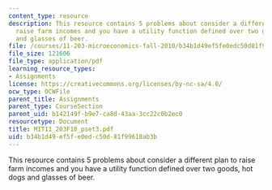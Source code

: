 ```yaml
---
content_type: resource
description: This resource contains 5 problems about consider a different plan to
  raise farm incomes and you have a utility function defined over two goods, hot dogs
  and glasses of beer.
file: /courses/11-203-microeconomics-fall-2010/b34b1d49ef5fe0edc50d81f99618ab3b_MIT11_203F10_pset3.pdf
file_size: 121606
file_type: application/pdf
learning_resource_types:
- Assignments
license: https://creativecommons.org/licenses/by-nc-sa/4.0/
ocw_type: OCWFile
parent_title: Assignments
parent_type: CourseSection
parent_uid: b142149f-b9e7-ca8d-43aa-3cc22c0b2ec0
resourcetype: Document
title: MIT11_203F10_pset3.pdf
uid: b34b1d49-ef5f-e0ed-c50d-81f99618ab3b
---
```

This resource contains 5 problems about consider a different plan to raise farm incomes and you have a utility function defined over two goods, hot dogs and glasses of beer.